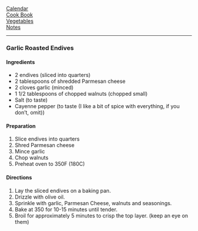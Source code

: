 [Calendar](https://github.com/vmsmith/EDT/blob/master/calendar.md)   
[Cook Book](https://github.com/vmsmith/CookBook/blob/master/README.md)   
[Vegetables](https://github.com/vmsmith/CookBook/blob/master/vegetables.md)      
[Notes](https://github.com/vmsmith/CookBook/blob/master/notes.md)   

-----   

### Garlic Roasted Endives   

#### Ingredients    
* 2 endives (sliced into quarters)
* 2 tablespoons of shredded Parmesan cheese
* 2 cloves garlic (minced)
* 1 1/2 tablespoons of chopped walnuts (chopped small)
* Salt (to taste)
* Cayenne pepper (to taste (I like a bit of spice with everything, if you don’t, omit))

#### Preparation    
1. Slice endives into quarters
2. Shred Parmesan cheese
3. Mince garlic
4. Chop walnuts
5. Preheat oven to 350F (180C)      

#### Directions   
1. Lay the sliced endives on a baking pan.
2. Drizzle with olive oil.
3. Sprinkle with garlic, Parmesan Cheese, walnuts and seasonings.
4. Bake at 350 for 10-15 minutes until tender.
5. Broil for approximately 5 minutes to crisp the top layer. (keep an eye on them)
